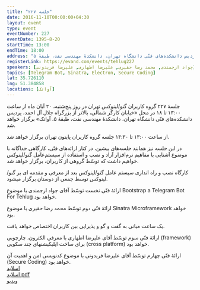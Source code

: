 ```yaml
---
title: "جلسه ۲۲۷"
date: 2016-11-10T00:00:00+04:30
layout: event
type: event
eventNumber: 227
eventDate: 1395-8-20
startTime: 13:00
endTime: 18:00
address: "خیابان کارگر شمالی، بالاتر از بزرگراه جلال آل‌احمد، پردیس دانشکده‌های فنّی دانشگاه تهران، دانشکدهٔ مهندسی نفت، طبقهٔ ۵"
registerLink: https://evand.com/events/tehlug227
speakers: [جواد ارجمندی, محمد رضا حقیری, علیرضا اطهاری, علیرضا فریدونی]
topics: [Telegram Bot, Sinatra, Electron, Secure Coding]
lat: 35.726110
lng: 51.384858
locations: [آواتک]
---
```

جلسهٔ ۲۲۷ گروه کاربران گنو/لینوکس تهران در روز پنج‌شنبه، ۲۰ آبان ماه از ساعت ۱۳:۰۰ تا ۱۸ در محل «خیابان کارگر شمالی، بالاتر از بزرگراه جلال آل احمد، پردیس دانشکده‌های فنّی دانشگاه تهران، دانشکدهٔ مهندسی نفت، طبقهٔ ۵، آواتک» برگزار خواهد شد.

از ساعت ۱۳:۰۰ تا ۱۴:۳۰ جلسه گروه کاربران پایتون تهران برگزار خواهد شد.

در این جلسه نیز همانند جلسه‌‌های پیشین، در کنار ارائه‌های فنّی، کارگاهی جداگانه با موضوع آشنایی با مفاهیم نرم‌افزار آزاد و نصب و استفاده از سیستم‌عامل گنو/لینوکس خواهیم داشت که توسّط گروهی از کاربران، برگزار خواهد شد.

کارگاه نصب و راه اندازی سیستم عامل گنو/لینوکس بعد از معرفی و مقدمه ای بر گنو/لینوکس توسط جمعی از دوستان برگزار میشود.

ارائهٔ فنّی نخست توسّط آقای جواد ارجمندی با موضوع Bootstrap a Telegram Bot For Tehlug خواهد بود.

ارائهٔ فنّی دوم توسّط محمد رضا حقیری با موضوع Sinatra Microframework خواهد بود.

یک ساعت میانی به گفت و گو و پذیرایی بین کاربران اختصاص خواهد یافت.

ارائهٔ فنّی سوم توسّط آقای علیرضا اطهاری با معرفی الکترون، چارچوبی (framework) برای ساخت اپلیکیشنهای چند سکویی (cross platform) خواهد بود.

ارائهٔ فنّی چهارم توسّط آقای علیرضا فریدونی با موضوع کدنویسی امن و اهمیت آن (Secure Coding) خواهد بود.  
[اسلاید](/events/presentations/227/securecoding.odp)  
[اسلاید pdf](/events/presentations/227/securecoding.pdf)  
[ویدیو](https://archive.org/details/tehlug_227_Secure_Coding)